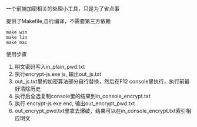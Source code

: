 一个前端加密相关的处理小工具，只是为了省点事

提供了Makefile,自行编译，不需要第三方依赖
```
make win
make lin
make mac
```

使用步骤
1. 明文密码写入in_plain_pwd.txt
2. 执行encrypt-js.exe js, 输出out_js.txt
3. out_js.txt里的加密算法部分自行替换，然后在F12 console里执行，执行前最好清除历史
4. 执行后全选复制console里的结果到in_console_encrypt.txt
5. 执行 encrypt-js.exe enc, 输出out_encrypt_pwd.txt
6. out_encrypt_pwd.txt里拿去爆破，结果可以在in_console_encrypt.txt索引相应明文
